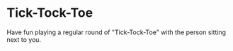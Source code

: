 # Tick-Tock-Toe
Have fun playing a regular round of "Tick-Tock-Toe" with the person sitting next to you.
